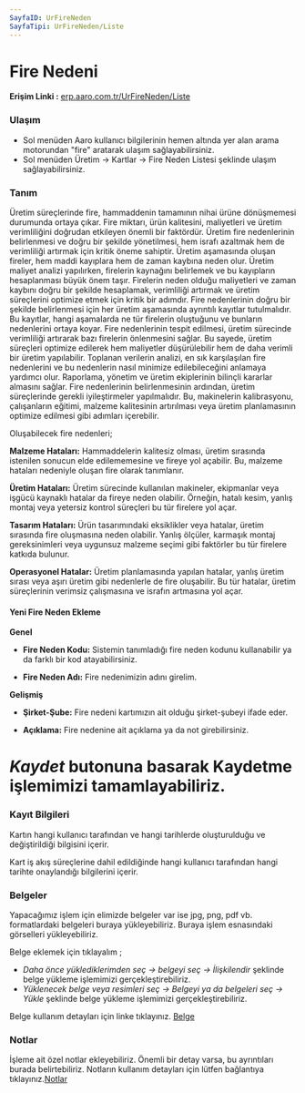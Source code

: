 ```yaml
---
SayfaID: UrFireNeden
SayfaTipi: UrFireNeden/Liste
---
```


# Fire Nedeni 

**Erişim Linki :** [erp.aaro.com.tr/UrFireNeden/Liste](erp.aaro.com.tr/UrFireNeden/Liste)

### Ulaşım 

- Sol menüden Aaro kullanıcı bilgilerinin hemen altında yer alan arama motorundan "fire" aratarak ulaşım sağlayabilirsiniz.
- Sol menüden Üretim -> Kartlar -> Fire Neden Listesi şeklinde ulaşım sağlayabilirsiniz.

### Tanım

Üretim süreçlerinde fire, hammaddenin tamamının nihai ürüne dönüşmemesi durumunda ortaya çıkar. 
Fire miktarı, ürün kalitesini, maliyetleri ve üretim verimliliğini doğrudan etkileyen önemli bir faktördür. 
Üretim fire nedenlerinin belirlenmesi ve doğru bir şekilde yönetilmesi, hem israfı azaltmak hem de verimliliği artırmak için kritik öneme sahiptir.
Üretim aşamasında oluşan fireler, hem maddi kayıplara hem de zaman kaybına neden olur. 
Üretim maliyet analizi yapılırken, firelerin kaynağını belirlemek ve bu kayıpların hesaplanması büyük önem taşır. 
Firelerin neden olduğu maliyetleri ve zaman kaybını doğru bir şekilde hesaplamak, verimliliği artırmak ve üretim süreçlerini optimize etmek için kritik bir adımdır.
Fire nedenlerinin doğru bir şekilde belirlenmesi için her üretim aşamasında ayrıntılı kayıtlar tutulmalıdır. 
Bu kayıtlar, hangi aşamalarda ne tür firelerin oluştuğunu ve bunların nedenlerini ortaya koyar. 
Fire nedenlerinin tespit edilmesi, üretim sürecinde verimliliği artırarak bazı firelerin önlenmesini sağlar. 
Bu sayede, üretim süreçleri optimize edilerek hem maliyetler düşürülebilir hem de daha verimli bir üretim yapılabilir.
Toplanan verilerin analizi, en sık karşılaşılan fire nedenlerini ve bu nedenlerin nasıl minimize edilebileceğini anlamaya yardımcı olur. 
Raporlama, yönetim ve üretim ekiplerinin bilinçli kararlar almasını sağlar.
Fire nedenlerinin belirlenmesinin ardından, üretim süreçlerinde gerekli iyileştirmeler yapılmalıdır. 
Bu, makinelerin kalibrasyonu, çalışanların eğitimi, malzeme kalitesinin artırılması veya üretim planlamasının optimize edilmesi gibi adımları içerebilir.

Oluşabilecek fire nedenleri;

**Malzeme Hataları:** Hammaddelerin kalitesiz olması, üretim sırasında istenilen sonucun elde edilememesine ve fireye yol açabilir. 
Bu, malzeme hataları nedeniyle oluşan fire olarak tanımlanır.

**Üretim Hataları:** Üretim sürecinde kullanılan makineler, ekipmanlar veya işgücü kaynaklı hatalar da fireye neden olabilir. 
Örneğin, hatalı kesim, yanlış montaj veya yetersiz kontrol süreçleri bu tür firelere yol açar.

**Tasarım Hataları:** Ürün tasarımındaki eksiklikler veya hatalar, üretim sırasında fire oluşmasına neden olabilir. 
Yanlış ölçüler, karmaşık montaj gereksinimleri veya uygunsuz malzeme seçimi gibi faktörler bu tür firelere katkıda bulunur.

**Operasyonel Hatalar:** Üretim planlamasında yapılan hatalar, yanlış üretim sırası veya aşırı üretim gibi nedenlerle de fire oluşabilir. 
Bu tür hatalar, üretim süreçlerinin verimsiz çalışmasına ve israfın artmasına yol açar.

#### Yeni Fire Neden Ekleme 

**Genel**

- **Fire Neden Kodu:** Sistemin tanımladığı fire neden kodunu kullanabilir ya da farklı bir kod atayabilirsiniz.

- **Fire Neden Adı:** Fire nedenimizin adını girelim.

**Gelişmiş**

- **Şirket-Şube:** Fire nedeni kartımızın ait olduğu şirket-şubeyi ifade eder.

- **Açıklama:** Fire nedenine ait açıklama ya da not girebilirsiniz.

# *Kaydet* butonuna basarak Kaydetme işlemimizi tamamlayabiliriz.

### Kayıt Bilgileri

Kartın hangi kullanıcı tarafından ve hangi tarihlerde oluşturulduğu ve değiştirildiği bilgisini içerir.

Kart iş akış süreçlerine dahil edildiğinde hangi kullanıcı tarafından hangi tarihte onaylandığı bilgilerini içerir. 

### Belgeler

Yapacağımız işlem için elimizde belgeler var ise jpg, png, pdf vb. formatlardaki belgeleri buraya yükleyebiliriz.
Buraya işlem esnasındaki görselleri yükleyebiliriz.

Belge eklemek için tıklayalım ;

- *Daha önce yüklediklerimden seç -> belgeyi seç -> İlişkilendir* şeklinde belge yükleme işlemimizi gerçekleştirebiliriz.
- *Yüklenecek belge veya resimleri seç -> Belgeyi ya da belgeleri seç -> Yükle* şeklinde belge yükleme işlemimizi gerçekleştirebiliriz.

Belge kullanım detayları için linke tıklayınız. [Belge](../TemelOzellikler/Belgeler.md)

### Notlar 

İşleme ait özel notlar ekleyebiliriz. Önemli bir detay varsa, bu ayrıntıları burada belirtebiliriz. Notların kullanım detayları için lütfen bağlantıya tıklayınız.[Notlar](../TemelOzellikler/Notlar.md)

